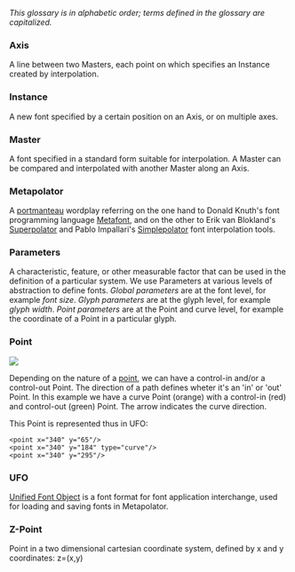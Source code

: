_This glossary is in alphabetic order; terms defined in the glossary are capitalized._

### Axis

A line between two Masters, each point on which specifies an Instance created by interpolation.

### Instance

A new font specified by a certain position on an Axis, or on multiple axes.

### Master

A font specified in a standard form suitable for interpolation. A Master can be compared and interpolated with another Master along an Axis.

### Metapolator

A [portmanteau](http://en.wikipedia.org/wiki/Portmanteau) wordplay referring on the one hand to Donald Knuth's font programming language [Metafont](http://en.wikipedia.org/wiki/Metafont), and on the other to Erik van Blokland's [Superpolator](http://superpolator.com/) and Pablo Impallari's [Simplepolator](http://www.impallari.com/projects/overview/simplepolator) font interpolation tools.

### Parameters

A characteristic, feature, or other measurable factor that can be used in the definition of a particular system. We use Parameters at various levels of abstraction to define fonts. _Global parameters_ are at the font level, for example _font size_. _Glyph parameters_ are at the glyph level, for example _glyph width_. _Point parameters_ are at the Point and curve level, for example the coordinate of a Point in a particular glyph.

### Point

![
](https://raw.github.com/metapolator/metapolator/gh-pages/images/curve.png)

Depending on the nature of a [point](http://unifiedfontobject.org/versions/ufo1/glif.html), we can have a control-in and/or a control-out Point. The direction of a path defines wheter it's an 'in' or 'out' Point. In this example we have a curve Point (orange) with a control-in (red) and control-out (green) Point. The arrow indicates the curve direction.

This Point is represented thus in UFO:

```
<point x="340" y="65"/>
<point x="340" y="184" type="curve"/>
<point x="340" y="295"/>
```

### UFO

[Unified Font Object](http://unifiedfontobject.org/) is a font format for font application interchange, used for loading and saving fonts in Metapolator.

### Z-Point
Point in a two dimensional cartesian coordinate system, defined by x and y coordinates:
z=(x,y)